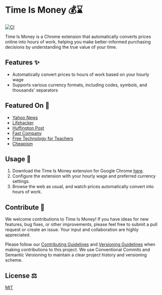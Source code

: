 # Time Is Money 💰⌛

[![CI](https://github.com/phrazzld/timeismoney/actions/workflows/ci.yml/badge.svg?branch=master)](https://github.com/phrazzld/timeismoney/actions/workflows/ci.yml?query=branch%3Amaster)

Time Is Money is a Chrome extension that automatically converts prices online into hours of work, helping you make better-informed purchasing decisions by understanding the true value of your time.

## Features ✨

- Automatically convert prices to hours of work based on your hourly wage
- Supports various currency formats, including codes, symbols, and thousands' separators

## Featured On 🌟

- [Yahoo News](https://finance.yahoo.com/news/time-is-money-chrome-extension-tells-you-how-many-102539694524.html)
- [Lifehacker](https://lifehacker.com/time-is-money-shows-you-prices-in-terms-of-hours-worked-1657631655)
- [Huffington Post](https://www.huffpost.com/entry/time-is-money_b_6981806)
- [Fast Company](https://www.fastcompany.com/3038475/by-turning-minutes-into-moolah-this-chrome-extension-helps-you-save)
- [Free Technology for Teachers](https://www.freetech4teachers.com/2014/11/time-is-money-chrome-extension-that.html#.VHDu11fF8b5)
- [Cheapism](https://blog.cheapism.com/time-is-money-chrome-extension/)

## Usage 🚀

1. Download the Time Is Money extension for Google Chrome [here](https://chrome.google.com/webstore/detail/time-is-money/ooppbnomdcjmoepangldchpmjhkeendl).
2. Configure the extension with your hourly wage and preferred currency settings.
3. Browse the web as usual, and watch prices automatically convert into hours of work.

## Contribute 🤝

We welcome contributions to Time Is Money! If you have ideas for new features, bug fixes, or other improvements, please feel free to submit a pull request or create an issue. Your input and collaboration are highly appreciated.

Please follow our [Contributing Guidelines](CONTRIBUTING.md) and [Versioning Guidelines](VERSIONING.md) when making contributions to this project. We use Conventional Commits and Semantic Versioning to maintain a clear project history and versioning scheme.

## License ⚖️

[MIT](https://opensource.org/licenses/MIT)
